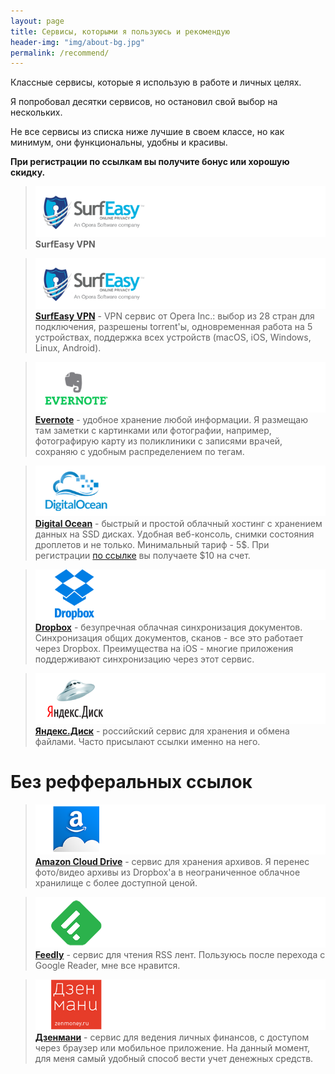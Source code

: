 ```yaml
---
layout: page
title: Сервисы, которыми я пользуюсь и рекомендую
header-img: "img/about-bg.jpg"
permalink: /recommend/
---
```


Классные сервисы, которые я использую в работе и личных целях.

Я попробовал десятки сервисов, но остановил свой выбор на нескольких.

Не все сервисы из списка ниже лучшие в своем классе, но как минимум, они функциональны, удобны и красивы. 

**При регистрации по ссылкам вы получите бонус или хорошую скидку.** 


>[![](/images/2015/09/logo_SurfEasy-1.png)](http://www.shareasale.com/r.cfm?b=845758&u=1452471&m=59985&urllink=&afftrack=)
**SurfEasy VPN**


>[![](/images/2015/09/logo_SurfEasy-1.png)](http://www.shareasale.com/r.cfm?b=845758&u=1452471&m=59985&urllink=&afftrack=)
[**SurfEasy VPN**](http://www.shareasale.com/r.cfm?b=845758&u=1452471&m=59985&urllink=&afftrack=) - VPN сервис от Opera Inc.: выбор из 28 стран для подключения, разрешены torrent'ы, одновременная работа на 5 устройствах, поддержка всех устройств (macOS, iOS, Windows, Linux, Android).


>[![](/images/2015/09/logo_evernote-1.png)](https://www.evernote.com/referral/Registration.action?sig=116f27e9c1299381270fdccc23c7fc4afaf839a2ca748afe32431040deace24b&uid=5563004)
[**Evernote**](https://www.evernote.com/referral/Registration.action?sig=be670050042704de9d866d7aec6d20dd&uid=5563004)  - удобное хранение любой информации. Я размещаю там заметки с картинками или фотографии, например, фотографирую карту из поликлиники с записями врачей, сохраняю с удобным распределением по тегам.


>[![](/images/2015/09/logo_digitalocean-1.png)](https://m.do.co/c/b4b70bceb22c)
[**Digital Ocean**](https://m.do.co/c/b4b70bceb22c) - быстрый и простой облачный хостинг с хранением данных на SSD дисках. Удобная веб-консоль, снимки состояния дроплетов и не только. Минимальный тариф - 5$. При регистрации [по ссылке](https://m.do.co/c/b4b70bceb22c) вы получаете $10 на счет.


>[![](/images/2015/09/logo_dropbox-1.png)](https://db.tt/vxSlAY4l)
[**Dropbox**](https://db.tt/vxSlAY4l) - безупречная облачная синхронизация документов. Синхронизация общих документов, сканов - все это работает через Dropbox. Преимущества на iOS - многие приложения поддерживают синхронизацию через этот сервис.


>[![](/images/2015/09/logo_yandexdisk.png)](https://disk.yandex.ru/invite/?hash=I2IUR2R9)
[**Яндекс.Диск**](https://disk.yandex.ru/invite/?hash=I2IUR2R9) - российский сервис для хранения и обмена файлами. Часто присылают ссылки именно на него.


# Без рефферальных ссылок
>[![](/images/2015/09/logo_amazonclouddrive.png)](https://www.amazon.com/clouddrive/learnmore)
[**Amazon Cloud Drive**](https://www.amazon.com/clouddrive/learnmore) - сервис для хранения архивов. Я перенес фото/видео архивы из Dropbox'a в неограниченное облачное хранилище с более доступной ценой.


>[![](/images/2015/09/logo_feedly.png)](https://feedly.com)
[**Feedly**](https://feedly.com) - сервис для чтения RSS лент. Пользуюсь после перехода с Google Reader, мне все нравится.


>[![](/images/2015/09/logo_zenmoney.png)](https://zenmoney.ru)
[**Дзенмани**](https://zenmoney.ru) - сервис для ведения личных финансов, с доступом через браузер или мобильное приложение. На данный момент, для меня самый удобный способ вести учет денежных средств.


